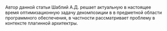 Автор данной статьи Шаблий А.Д. решает актуальную в настоящее время оптимизационную задачу декомпозиции в в предметной области программного обеспечения, в частности рассматривает проблему в контексте плагинной архитектры.